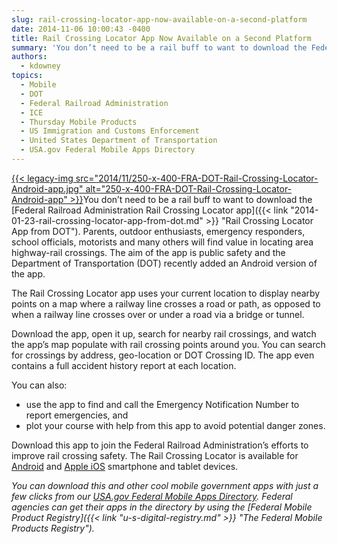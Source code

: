 ```yaml
---
slug: rail-crossing-locator-app-now-available-on-a-second-platform
date: 2014-11-06 10:00:43 -0400
title: Rail Crossing Locator App Now Available on a Second Platform
summary: 'You don’t need to be a rail buff to want to download the Federal Railroad Administration Rail Crossing Locator app. Parents, outdoor enthusiasts, emergency responders, school officials, motorists and many others will find value in locating area highway-rail crossings. The aim of the app is public safety and the Department of Transportation'
authors:
  - kdowney
topics:
  - Mobile
  - DOT
  - Federal Railroad Administration
  - ICE
  - Thursday Mobile Products
  - US Immigration and Customs Enforcement
  - United States Department of Transportation
  - USA.gov Federal Mobile Apps Directory
---
```


[{{< legacy-img src="2014/11/250-x-400-FRA-DOT-Rail-Crossing-Locator-Android-app.jpg" alt="250-x-400-FRA-DOT-Rail-Crossing-Locator-Android-app" >}}](https://s3.amazonaws.com/digitalgov/_legacy-img/2014/11/527-x-845-FRA-DOT-Rail-Crossing-Locator-Android-app.jpg)You don’t need to be a rail buff to want to download the [Federal Railroad Administration Rail Crossing Locator app]({{< link "2014-01-23-rail-crossing-locator-app-from-dot.md" >}} "Rail Crossing Locator App from DOT"). Parents, outdoor enthusiasts, emergency responders, school officials, motorists and many others will find value in locating area highway-rail crossings. The aim of the app is public safety and the Department of Transportation (DOT) recently added an Android version of the app.

The Rail Crossing Locator app uses your current location to display nearby points on a map where a railway line crosses a road or path, as opposed to when a railway line crosses over or under a road via a bridge or tunnel.

Download the app, open it up, search for nearby rail crossings, and watch the app’s map populate with rail crossing points around you. You can search for crossings by address, geo-location or DOT Crossing ID. The app even contains a full accident history report at each location.

You can also:

  * use the app to find and call the Emergency Notification Number to report emergencies, and
  * plot your course with help from this app to avoid potential danger zones.

Download this app to join the Federal Railroad Administration&#8217;s efforts to improve rail crossing safety. The Rail Crossing Locator is available for [Android](https://play.google.com/store/apps/details?id=gov.dot.fra.RailCrossing) and [Apple iOS](https://itunes.apple.com/us/app/rail-crossing-locator/id643005214?mt=8) smartphone and tablet devices.

_You can download this and other cool mobile government apps with just a few clicks from our [USA.gov Federal Mobile Apps Directory](http://www.usa.gov/mobileapps.shtml). Federal agencies can get their apps in the directory by using the [Federal Mobile Product Registry]({{< link "u-s-digital-registry.md" >}} "The Federal Mobile Products Registry")._